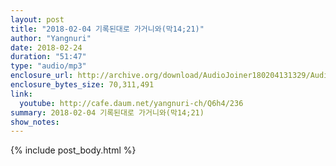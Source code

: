 ```yaml
---
layout: post
title: "2018-02-04 기록된대로 가거니와(막14;21)"
author: "Yangnuri"
date: 2018-02-24
duration: "51:47"
type: "audio/mp3"
enclosure_url: http://archive.org/download/AudioJoiner180204131329/AudioJoiner180204131329.mp3
enclosure_bytes_size: 70,311,491
link:
  youtube: http://cafe.daum.net/yangnuri-ch/Q6h4/236
summary: 2018-02-04 기록된대로 가거니와(막14;21)
show_notes:
---
```



{% include post_body.html %}
